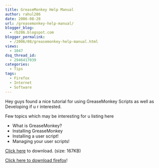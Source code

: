 ```yaml
---
title: GreaseMonkey Help Manual
author: rahul286
date: 2006-08-28
url: /greasemonkey-help-manual/
blogger_blog:
  - rb286.blogspot.com
blogger_permalink:
  - /2006/08/greasemonkey-help-manual.html
views:
  - 1047
dsq_thread_id:
  - 2946417039
categories:
  - Tips
tags:
  - Firefox
  - Internet
  - Software
---
```

Hey guys found a nice tutorial for using GreaseMonkey Scripts as well as Developing if u r interested.

Few topics which may be interesting for u listing here

  * What is GreaseMonkey?
  * Installing GreaseMonkey
  * Installing a user script!
  * Managing your user scripts!

<a href="http://diveintogreasemonkey.org/download/book/diveintogreasemonkey-pdf-2005-05-09.zip" onclick="_gaq.push(['_trackEvent', 'outbound-article', 'http://diveintogreasemonkey.org/download/book/diveintogreasemonkey-pdf-2005-05-09.zip', 'Click here']);" >Click here</a> to download. (size: 167KB)

<a href="http://www.spreadfirefox.com/node&id=199011&t=1" onclick="_gaq.push(['_trackEvent', 'outbound-article', 'http://www.spreadfirefox.com/node&id=199011&t=1', 'Click here to download firefox']);" >Click here to download firefox</a>!
